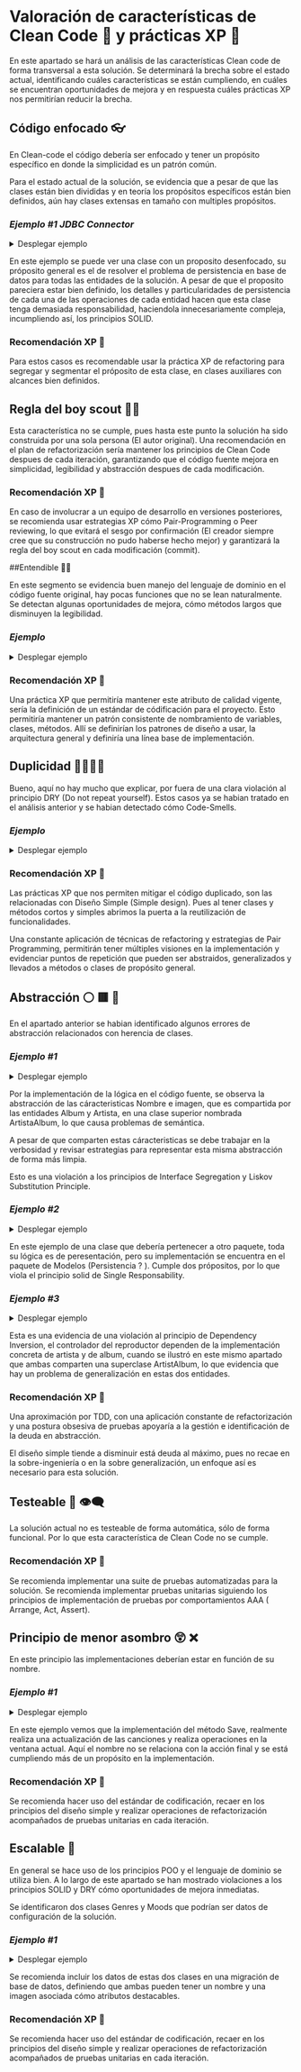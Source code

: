 # Valoración de características de Clean Code 🧼 y prácticas XP 🚀

En este apartado se hará un análisis de las características Clean code de forma transversal a esta solución. 
Se determinará la brecha sobre el estado actual, identificando cuáles características se están cumpliendo, en cuáles se encuentran oportunidades de mejora y en respuesta cuáles prácticas XP nos permitirían reducir la brecha. 

## Código enfocado 👓

En Clean-code el código debería ser enfocado y tener un propósito específico en donde la simplicidad es un patrón común. 

Para el estado actual de la solución, se evidencia que a pesar de que las clases están bien divididas y en teoría los propósitos específicos están bien definidos, aún hay clases extensas en tamaño con multiples propósitos. 

### *Ejemplo #1 JDBC Connector*
<details>

<summary>Desplegar ejemplo</summary>
<p>

#### Encontrado en Model/JDBCConnector.java
```java
package Model;

import com.mpatric.mp3agic.*;
import javafx.collections.FXCollections;
import javafx.collections.ObservableList;


import java.io.File;
import java.io.IOException;
import java.sql.*;
import java.util.List;

import static java.lang.Math.negateExact;
import static java.lang.Math.toIntExact;

public class JDBCConnector {


    private static Connection conn = null;

    public static void connect() throws IllegalAccessException, InstantiationException, SQLException, ClassNotFoundException {
        Class.forName("org.postgresql.Driver");
        conn = DriverManager.getConnection(
                "jdbc:postgresql://localhost:5432/player", "postgres", "password");
    }

    public static void disconnect() throws SQLException {
        conn.close();
    }

    //add songs,when song with path exist in database, ignore this

    /**
     * @param files list of songs
     */

    public static void addSongs(List<File> files) {
        /*
        INSERT INTO songs
        1-title *required(id3v1/2 - title , else name of file)
        2-path *required
        3-length *required
        4-artist(id3v1/2)
        5-album(id3v1/2)
        6-track(id3v1/2)
        7-year (id3v1/2)
        8-text(id3v2)
         */
        for (File file : files) {
            System.out.println(file.getName());
            System.out.println(file.getAbsolutePath());
            Mp3File mp3file = null;
            String artist = null;
            String album = null;
            try {
                mp3file = new Mp3File(file.getAbsolutePath());
                if (mp3file.hasId3v2Tag()) {
                    System.out.println("id3v2");
                    ID3v2 id3v2Tag = mp3file.getId3v2Tag();
                    add(id3v2Tag.getTitle(), file.getAbsolutePath(), mp3file.getLengthInSeconds(), id3v2Tag.getArtist(),
                            id3v2Tag.getAlbum(), id3v2Tag.getTrack(), id3v2Tag.getYear().substring(0,4), id3v2Tag.getLyrics());

                    artist = id3v2Tag.getArtist();
                    album = id3v2Tag.getAlbum();
                    if (id3v2Tag.getGenre() != -1) {
                        System.out.println("genres");
                        String genre = "";
                        switch (id3v2Tag.getGenre()) {
                            case 0:
                                genre = "blues";
                                break;
                            case 1:
                                genre = "classic rock";
                                break;
                            case 2:
                                genre = "country";
                                break;
                            case 9:
                                genre = "metal";
                                break;
                            case 13:
                                genre = "pop";
                                break;
                            case 14:
                                genre = "R&B";
                                break;
                            case 15:
                                genre = "rap";
                                break;
                            case 17:
                                genre = "rock";
                                break;
                            case 24:
                                genre = "soundtrack";
                                break;
                            case 32:
                                genre = "classical";
                                break;
                            case 20:
                                genre = "alternative";
                                break;

                        }
                        updateGenre(genre, file.getAbsolutePath());
                    }


                } else if (mp3file.hasId3v1Tag()) {
                    System.out.println("id3v1");
                    ID3v1 id3v1Tag = mp3file.getId3v1Tag();

                    artist = id3v1Tag.getArtist();
                    album = id3v1Tag.getAlbum();
                    add(id3v1Tag.getTitle(), file.getAbsolutePath(), mp3file.getLengthInSeconds(), id3v1Tag.getArtist(),
                            id3v1Tag.getAlbum(), id3v1Tag.getTrack(), id3v1Tag.getYear(), null);
                } else {
                    System.out.println("brak");
                    add(file.getName(), file.getAbsolutePath(), mp3file.getLengthInSeconds(), null,
                            null, null, null, null);
                }
                //Create row in Artist table
                if (artist != null) {
                    addArtist(artist);
                }
                //Create row in album table
                if (album != null) {
                    addAlbum(album);
                }
            } catch (SQLException | IOException | UnsupportedTagException | InvalidDataException e) {
                //do nothing
            }
        }
    }

    public static void addArtist(String artist) throws SQLException {
        String SQL = "INSERT INTO artist(name)VALUES(?)";
        PreparedStatement preparedStatement = conn.prepareStatement(SQL);
        preparedStatement.setString(1, artist);
        preparedStatement.execute();
    }

    public static void addAlbum(String album) throws SQLException {
        String SQL = "INSERT INTO album(name)VALUES(?)";
        PreparedStatement preparedStatement = conn.prepareStatement(SQL);
        preparedStatement.setString(1, album);
        preparedStatement.execute();
    }

    private static void add(String title, String path, long length, String artist, String album, String track, String year, String text) {
        String SQL = "INSERT INTO songs(title,path,length,artist,album,track,year,text)VALUES(?,?,?,?,?,?,?,?)";
        try {
            PreparedStatement preparedStmt = conn.prepareStatement(SQL);
            preparedStmt.setString(1, title);
            preparedStmt.setString(2, path);
            preparedStmt.setInt(3, toIntExact(length));
            preparedStmt.setString(4, artist);
            preparedStmt.setString(5, album);
            preparedStmt.setString(6, track);
            preparedStmt.setString(7, year);
            preparedStmt.setString(8, text);
            preparedStmt.execute();

        } catch (SQLException e) {
            System.out.println(e.toString());
        }
    }

    private static void updateGenre(String genre, String path) {
        String SQL = "UPDATE songs set genre=genre|| '{" + genre + "}'WHERE path=?";
        try {
            PreparedStatement preparedStmt = conn.prepareStatement(SQL);
            preparedStmt.setString(1, path);
            preparedStmt.execute();
        } catch (SQLException ex) {
            System.out.println(ex.getMessage());
        }
    }
    public static String[] returnGenreMood(String path,String gm){
        ResultSet rs=null;
        Array genresmoods=null;
        String[] g=null;
        String SQL="SELECT "+gm+" from songs WHERE path=?";
        try {
            PreparedStatement preparedStatement=conn.prepareStatement(SQL);
            preparedStatement.setString(1,path);
            rs=preparedStatement.executeQuery();
            while (rs.next()) {
                genresmoods = rs.getArray(gm.toUpperCase());
                if(genresmoods!=null)
                    g = (String[]) genresmoods.getArray();
            }
        }catch (SQLException ex){
        }
        return g;
    }

    public static ObservableList<Song> returnSongs() throws SQLException {

        String SQL = "Select title,artist,album,year,rate,track,path,text,image from songs";
        return returndata(SQL);
    }

    public static ObservableList<Song> returnSongsByRegex(String regex) throws SQLException {
        regex = regex.toLowerCase();
        String SQL = "Select title,artist,album,year,rate,track,path,text,image from songs WHERE LOWER(title) LIKE '%" + regex + "%'OR " +
                "LOWER(artist) LIKE '%" + regex + "%' OR LOWER(album) LIKE '%" + regex + "%'";
        return returndata(SQL);
    }

    public static ObservableList<Song> returnSongsByMoodOrGenre(String regex) throws SQLException {

        String SQL = "Select title,artist,album,year,rate,track,path,text,image from songs WHERE '" + regex + "'=ANY(moods) OR '" + regex +
                "'=ANY(genre)";
        return returndata(SQL);
    }

    private static ObservableList<Song> returndata(String SQL) throws SQLException {
        ResultSet rs = null;
        Statement stmt = conn.createStatement();
        rs = stmt.executeQuery(SQL);

        ObservableList<Song> data =
                FXCollections.observableArrayList();
        try {
            while (rs.next()) {
                ObservableList<Song> row = FXCollections.observableArrayList();
                data.add(new Song.SongBuilder(rs.getString(7)).title(rs.getString(1)).artist(rs.getString(2)).
                        album(rs.getString(3)).year(rs.getString(4)).rate(rs.getInt(5)).
                        track(rs.getString(6)).text(rs.getString(8)).image(rs.getString(9)).build());
            }
        }catch (Exception ex){
            System.out.println("Return data   "+ ex.getMessage());
        }
        return data;
    }



/*====================================================
====================PLAYLIST==========================
======================================================
 */







    /*===================================================
    ======================ALBUM==========================
    =====================================================
     */
    public static ObservableList<Album> returnAlbums() throws SQLException {
        String SQL = "SELECT name,image,year,label,artist,description FROM album ";
        ResultSet rs = null;
        Statement stmt = conn.createStatement();
        rs = stmt.executeQuery(SQL);
        ObservableList<Album> data =
                FXCollections.observableArrayList();
        while (rs.next()) {
            data.add(new Album(rs.getString(1),rs.getString(2),rs.getInt(3),
                    rs.getString(4),rs.getString(5),rs.getString(6)));
        }
        return data;
    }
    public static ObservableList<Song> returnByAlbum(String album) throws SQLException {

        String SQL = "Select title,artist,album,year,rate,track,path,text,image from songs WHERE album='" + album + "'";
        return returndata(SQL);
    }
    public static void updateAlbum(String image,String name,int year,String artist,String description,String label,String oldname){
        System.out.println(oldname);
        System.out.println(image);
        String SQL="UPDATE album SET image=?,name=?,artist=?,year=?,description=?,label=? WHERE name=? ";
        try{
            PreparedStatement preparedStatement=conn.prepareStatement(SQL);
            preparedStatement.setString(1,image);
            preparedStatement.setString(2,name);
            preparedStatement.setString(3,artist);
            preparedStatement.setInt(4,year);
            preparedStatement.setString(5,description);
            preparedStatement.setString(6,label);
            preparedStatement.setString(7,oldname);
            preparedStatement.executeUpdate();
        }catch (Exception ex){
            System.out.println(ex.getMessage());
        }
    }
    public static String returnImage(String album){
        String SQL="SELECT image FROM album WHERE name=?";
        String a=null;
        try{
            PreparedStatement preparedStatement=conn.prepareStatement(SQL);
            preparedStatement.setString(1,album);
            ResultSet rs=preparedStatement.executeQuery();
            rs.next();
            a=rs.getString(1);
        }catch (Exception ex){
        }
        return a;
    }



    /*====================================================
    =======================ARTIST=========================
    ======================================================
     */
    public static ObservableList<Artist> returnArtists() throws SQLException {
        String SQL = "SELECT name,image,webstie,youtubewebsite,description FROM artist ";
        ResultSet rs = null;
        Statement stmt = conn.createStatement();
        rs = stmt.executeQuery(SQL);

        ObservableList<Artist> data =
                FXCollections.observableArrayList();
        while (rs.next()) {
            data.add(new Artist(rs.getString(1), rs.getString(2),
                    rs.getString(3), rs.getString(4), rs.getString(5)));
        }
        return data;
    }
    public static ObservableList<Song> returnByArtist(String artist) throws SQLException {

        String SQL = "Select title,artist,album,year,rate,track,path,text,image from songs WHERE artist='" + artist + "'";
        return returndata(SQL);
    }
    public static void updateArtist(String image,String name,String website,String youtubewebsite,String description,String oldname){
        String SQL="UPDATE artist SET image=?,name=?,webstie=?,youtubewebsite=?,description=? WHERE name=?";
        try{
            PreparedStatement preparedStatement=conn.prepareStatement(SQL);
            preparedStatement.setString(1,image);
            preparedStatement.setString(2,name);
            preparedStatement.setString(3,website);
            preparedStatement.setString(4,youtubewebsite);
            preparedStatement.setString(5,description);
            preparedStatement.setString(6,oldname);
            preparedStatement.executeUpdate();

        }catch (SQLException e){
            System.out.println(e.getMessage());
        }
    }

//============================================================
//=========================UPDATE SONG========================
//============================================================

    public static void updateSong(String title,String artist, String album,String[] genre,String[] moods,String text,String image,String path){
        String SQL="UPDATE songs SET title=?,artist=?,album=?,genre=?,moods=?,text=?,image=? WHERE path=?";

        try {
            PreparedStatement preparedStatement=conn.prepareStatement(SQL);
            preparedStatement.setString(1,title);
            preparedStatement.setString(2,artist);
            preparedStatement.setString(3,album);
            preparedStatement.setArray(4,conn.createArrayOf("text",genre));
            preparedStatement.setArray(5,conn.createArrayOf("text",moods));
            preparedStatement.setString(6,text);
            preparedStatement.setString(7,image);
            preparedStatement.setString(8,path);
            preparedStatement.executeUpdate();
        } catch (SQLException e) {
            System.out.println(e.getMessage());
        }

    }
}
```
</details>

En este ejemplo se puede ver una clase con un proposito desenfocado, su próposito general es el de resolver el problema de persistencia en base de datos para todas las entidades de la solución.
A pesar de que el proposito pareciera estar bien definido, los detalles y particularidades de persistencia de cada una de las operaciones de cada entidad hacen que esta clase tenga demasiada responsabilidad, haciendola innecesariamente compleja, incumpliendo así, los principios SOLID.

### Recomendación XP 🚀

Para estos casos es recomendable usar la práctica XP de refactoring para segregar y segmentar el próposito de esta clase, en clases auxiliares con alcances bien definidos. 

</p>

## Regla del boy scout 👦🏻

Esta característica no se cumple, pues hasta este punto la solución ha sido construida por una sola persona (El autor original).
Una recomendación en el plan de refactorización sería mantener los principios de Clean Code despues de cada iteración, garantizando que el código fuente mejora en simplicidad, legibilidad y abstracción despues de cada modificación. 

### Recomendación XP 🚀

En caso de involucrar a un equipo de desarrollo en versiones posteriores, se recomienda usar estrategias XP cómo Pair-Programming o Peer reviewing, lo que evitará el sesgo por confirmación (El creador siempre cree que su construcción no pudo haberse hecho mejor) y garantizará la regla del boy scout en cada modificación (commit).


##Entendible 👨‍💻

En este segmento se evidencia buen manejo del lenguaje de dominio en el código fuente original, hay pocas funciones que no se lean naturalmente. 
Se detectan algunas oportunidades de mejora, cómo métodos largos que disminuyen la legibilidad.

### *Ejemplo*
<details><summary>Desplegar ejemplo</summary>
<p>

#### Encontrado en Model/Mp3player.java
```java
public boolean setCurrentSong(int i)throws NullPointerException{
        if(i<0)i=songs.size()-1;
        if(i>=songs.size())i=0;
        if(player!=null)player.stop();
        this.index=i;
        titleAndArtist.setText(songs.get(index).getTitle()+"\n"+songs.get(index).getArtist());
        Image image=new Image("file:"+songs.get(index).getImage());
        imageView=new ImageView(image);
        imageView.setFitWidth(64.);
        imageView.setFitHeight(64.);
        AnchorPane.setTopAnchor(imageView, 25.0);
        AnchorPane.setLeftAnchor(imageView, 50.0);
        anchorPane.getChildren().add(imageView);
        File file = new File(songs.get(index).getPath());
        boolean exists=file.exists();
        if(!exists){
            if(length==0)throw new  NullPointerException() ;
            length--;
            next();
            return false;
        }
        String path=file.toURI().toASCIIString();
        media = new Media(path);
        player = new MediaPlayer(media);
        notifyAllObservers(index);
        play();

        player.currentTimeProperty().addListener(new InvalidationListener() {
            @Override
            public void invalidated(Observable observable) {
                update();
            }
        });
        player.setOnReady(new Runnable() {
            @Override
            public void run() {
                duration = player.getMedia().getDuration();
                update();

            }
        });
        player.setOnEndOfMedia(new Runnable() {
            @Override
            public void run() {
                if (!autoreplay)next();
                else {
                    setCurrentSong(index);
                }
            }
        });

        return true;
    }
```
</details>
</p>

### Recomendación XP 🚀

Una práctica XP que permitiría mantener este atributo de calidad vigente, sería la definición de un estándar de códificación para el proyecto. 
Esto permitiría mantener un patrón consistente de nombramiento de variables, clases, métodos. Allí se definirían los patrones de diseño a usar, la arquitectura general y definiría una línea base de implementación. 



## Duplicidad 👨‍💼👨‍💼
Bueno, aquí no hay mucho que explicar, por fuera de una clara violación al principio DRY (Do not repeat yourself).
Estos casos ya se habian tratado en el análisis anterior y se habian detectado cómo Code-Smells. 
### *Ejemplo*
<details><summary>Desplegar ejemplo</summary>
<p>

### Encontrado en Controller/editSongController.java - Model/Genres.java
```java
  @Override
public void initialize(URL url, ResourceBundle resourceBundle) {

        for(String name:Moods.moods.keySet()){
        moodsList.getItems().add(name);
        }
        for (String name: Genres.genres.keySet()){
        genresList.getItems().add(name);
        }
        moodsList.getSelectionModel().setSelectionMode(SelectionMode.MULTIPLE);
        genresList.getSelectionModel().setSelectionMode(SelectionMode.MULTIPLE);

}
```
```java
package Model;

import java.util.HashMap;
import java.util.LinkedHashMap;
import java.util.Map;

public class Genres {
    public static Map<String ,String > genres=new LinkedHashMap<>();
    static {
        genres.put("rock", "images/genres/rock.jpg");
        genres.put("R&B", "images/genres/R&B.jpg");
        genres.put("country", "images/genres/country.jpeg");
        genres.put("alternative", "images/genres/alternative.jpg");
        genres.put("pop", "images/genres/pop.jpg");
        genres.put("musical", "images/genres/musical.jpg");
        genres.put("classic rock", "images/genres/classicrock.jpg");
        genres.put("blues", "images/genres/blues.jpg");
        genres.put("classical", "images/genres/classical.jpg");
        genres.put("electronic", "images/genres/electronic.jpg");
        genres.put("jazz", "images/genres/jazz.jpg");
        genres.put("latin", "images/genres/latin.jpg");
        genres.put("rap", "images/genres/rap.jpg");
        genres.put("soundtrack", "images/genres/soundtrack.jpg");
        genres.put("metal", "images/genres/metal.jpg");
        genres.put("indie", "images/genres/indie.jpg");
    }
}

```
</details></p>

### Recomendación XP 🚀
Las prácticas XP que nos permiten mitigar el código duplicado, son las relacionadas con Diseño Simple (Simple design). Pues al tener clases y métodos cortos y simples abrimos la puerta a la reutilización de funcionalidades. 

Una constante aplicación de técnicas de refactoring y estrategias de Pair Programming, permitirán tener múltiples visiones en la implementación y evidenciar puntos de repetición que pueden ser abstraidos, generalizados y llevados a métodos o clases de propósito general. 

## Abstracción ⚪ 🟥 🔺
En el apartado anterior se habian identificado algunos errores de abstracción relacionados con herencia de clases.


### *Ejemplo #1*
<details><summary>Desplegar ejemplo</summary>
<p>

#### Encontrado en Model/Album.java - Model/Artist.java - Model/ArtistAlbum.java - Controller/EditArtistOrAlbum.java
```java
public class Album extends ArtistAlbum{}
 
public class Artist extends ArtistAlbum {}

 public abstract class ArtistAlbum {
     protected String name;
     protected String image;
     ......
 }
 
public class EditArtistOrAlbum implements Initializable {
    .....
}
```
</details></p>
Por la implementación de la lógica en el código fuente, se observa la abstracción de las cáracteristicas Nombre e imagen, que es compartida por las entidades Album y Artista, en una clase superior nombrada ArtistaAlbum, lo que causa problemas de semántica.

A pesar de que comparten estas cáracteristicas se debe trabajar en la verbosidad y revisar estrategias para representar esta misma abstracción de forma más limpia.


Esto es una violación a los principios de Interface Segregation y Liskov Substitution Principle.


### *Ejemplo #2*
<details><summary>Desplegar ejemplo</summary>
<p>

### Encontrado en Model/DisplayArtistAlbum.java - Model/Genres.java
```java
package Model;

import Controller.EditArtistOrAlbum;
import javafx.event.ActionEvent;
import javafx.event.EventHandler;
import javafx.fxml.FXMLLoader;
import javafx.scene.Scene;
import javafx.scene.control.Button;
import javafx.scene.control.Label;
import javafx.scene.image.Image;
import javafx.scene.image.ImageView;
import javafx.scene.layout.AnchorPane;
import javafx.scene.layout.Pane;
import javafx.stage.Stage;
import javafx.stage.StageStyle;

import java.io.FileInputStream;
import java.io.FileNotFoundException;
import java.io.IOException;

public class DisplayArtistAlbum extends AnchorPane {

    public DisplayArtistAlbum(ArtistAlbum a,int i)  {
        super();
        this.setMinSize(850,140);
        this.setPrefSize(850,140);
        FileInputStream inputstream = null;
        Image iv=null;
        ImageView view=null;
        try {
            inputstream = new FileInputStream(a.getImage());
            iv = new Image(inputstream);
        } catch (FileNotFoundException | NullPointerException e) {
            iv=new Image("file:/home/dell/Dokumenty/AGH/Java/Player/src/main/resources/images/default.png");
        }

        view=new ImageView(iv);
        view.setId("displayImage");
        view.setFitHeight(132);
        view.setFitWidth(132);

        this.getChildren().add(view);
        this.setId("displaybutton");
        view.setTranslateX(0);
        view.setTranslateX(0);
        Label name=new Label(a.getName());
        this.getChildren().add(name);
        name.setPrefHeight(100);
        name.setMaxWidth(300);
        name.setTranslateX(200);
        name.setTranslateY(20);

        Button button=new Button("Edit");
        button.setPrefSize(200,100);
        button.setTranslateX(600);
        button.setTranslateY(20);
        button.setOnAction(new EventHandler<ActionEvent>() {
            @Override
            public void handle(ActionEvent actionEvent) {
                showEditArtistAlbumWindow(a,i);
            }

        });
        this.getChildren().add(button);
        this.setAccessibleText(a.getName()+"|"+a.getImage());


    }
    Stage showEditArtistAlbumWindow(ArtistAlbum a,int i) {
        FXMLLoader loader = new FXMLLoader(
                getClass().getResource(
                        "/editArtistAlbum.fxml"
                )
        );

        Stage stage = new Stage(StageStyle.DECORATED);
        try {
            stage.setScene(new Scene((Pane) loader.load()));
        } catch (IOException e) {
            e.printStackTrace();
        }
        EditArtistOrAlbum controller =
                loader.<EditArtistOrAlbum>getController();
        controller.initData(a);

        stage.show();


        stage.show();

        return stage;
    }
}
```
</details></p>
En este ejemplo de una clase que debería pertenecer a otro paquete, toda su lógica es de peresentación, pero su implementación se encuentra en el paquete de Modelos (Persistencia ? ). 
Cumple dos própositos, por lo que viola el principio solid de Single Responsability.


### *Ejemplo #3*
<details><summary>Desplegar ejemplo</summary>
<p>

### Encontrado en Controller/PlayerController.java - Model/Genres.java
```java
private void loadArtists(){

        ObservableList<Artist>artists=null;
        try {
            artists=JDBCConnector.returnArtists();
            if(artists!=null){
                AAView.getItems().clear();
                for(Artist artist:artists){
                    AAView.getItems().add(new DisplayArtistAlbum(artist,1));
                }
            }
        } catch (SQLException e) {
            e.printStackTrace();
        }
        AAView.setOnMouseClicked(new EventHandler<MouseEvent>() {
            @Override
            public void handle(MouseEvent click) {
                    String[] parts = AAView.getSelectionModel().getSelectedItem().getAccessibleText().split("\\|");
                    System.out.println(parts[1]);
                    displayPlaylistPane(2,parts[0],parts[1]);
            }
        });
    }
```
</details></p>
Esta es una evidencia de una violación al principio de Dependency Inversion, el controlador del reproductor dependen de la implementación concreta de artista y de album, cuando se ilustró en este mismo apartado que ambas comparten una superclase ArtistAlbum, lo que evidencia que hay un problema de generalización en estas dos entidades. 

### Recomendación XP 🚀
Una aproximación por TDD, con una aplicación constante de refactorización y una postura obsesiva de pruebas apoyaría a la gestión e identificación de la deuda en abstracción. 

El diseño simple tiende a disminuir está deuda al máximo, pues no recae en la sobre-ingeniería o en la sobre generalización, un enfoque así es necesario para esta solución. 



## Testeable 🧪 👁️‍🗨️

La solución actual no es testeable de forma automática, sólo de forma funcional. Por lo que esta característica de Clean Code no se cumple.  

### Recomendación XP 🚀

Se recomienda implementar una suite de pruebas automatizadas para la solución. Se recomienda implementar pruebas unitarias siguiendo los principios de implementación de pruebas por comportamientos AAA ( Arrange, Act, Assert).

## Principio de menor asombro 😲 ❌
En este principio las implementaciones deberían estar en función de su nombre. 

### *Ejemplo #1*
<details><summary>Desplegar ejemplo</summary>
<p>

### Encontrado en Controller/editSongController.java
```java
package Controller;

import Model.Genres;
import Model.JDBCConnector;
import Model.Moods;
import Model.Song;
import com.jfoenix.controls.JFXTextArea;
import com.jfoenix.controls.JFXTextField;
import javafx.fxml.FXML;
import javafx.fxml.Initializable;
import javafx.scene.control.Button;
import javafx.scene.control.ListView;
import javafx.scene.control.SelectionMode;
import javafx.scene.image.Image;
import javafx.scene.image.ImageView;
import javafx.scene.input.MouseEvent;
import javafx.stage.FileChooser;
import javafx.stage.Stage;


import java.io.File;
import java.io.FileInputStream;
import java.net.URL;
import java.util.LinkedList;
import java.util.List;
import java.util.ResourceBundle;

public class editSongController implements Initializable {
@FXML
private JFXTextField titleSong,artistSong,albumSong;

    @FXML
    private ListView<String>genresList,moodsList;
    @FXML
    private ImageView imageSong;
    @FXML
    private JFXTextArea lirycsSong;
    @FXML
    private Button saveButton;
    private String path="";
    private Song s;
    void initData(Song s) {
        this.s=s;
        path=s.getPath();
        List<String> genreList = new LinkedList<String>(Genres.genres.keySet());
        List<String> moodList = new LinkedList<String>(Moods.moods.keySet());
        titleSong.setText(s.getTitle());
        artistSong.setText(s.getArtist());
        albumSong.setText(s.getAlbum());
        lirycsSong.setText(s.getText());

        String[]genres=JDBCConnector.returnGenreMood(s.getPath(),"genre");
        if(genres!=null) {
            for (String genre : genres) {
                int index = genreList.indexOf(genre);
                genresList.getSelectionModel().select(index);
            }
        }
        String[]moods=JDBCConnector.returnGenreMood(s.getPath(),"moods");
        if(moods!=null) {
            for (String mood : moods) {
                int index = moodList.indexOf(mood);
                moodsList.getSelectionModel().select(index);
            }
        }
        Image image=new Image("file:"+s.getImage());
        imageSong.setImage(image);
        imageSong.setStyle("-fx-cursor: hand");
        imageSong.setOnMouseClicked((MouseEvent event)->{
            try {
                FileChooser fileChooser = new FileChooser();
                fileChooser.getExtensionFilters().add(new FileChooser.ExtensionFilter("Image","*.png","*.jpeg","*.jpg"));
                File file=fileChooser.showOpenDialog(new Stage());
                String path=file.getAbsolutePath();
                FileInputStream inputstream =new FileInputStream(path);
                Image iv = new Image(inputstream);
                s.setImage(path);
                imageSong.setImage(iv);
            } catch (Exception e) {
                System.out.println(e.getMessage());
            }

        });

    }
    @Override
    public void initialize(URL url, ResourceBundle resourceBundle) {

        for(String name:Moods.moods.keySet()){
            moodsList.getItems().add(name);
        }
        for (String name: Genres.genres.keySet()){
            genresList.getItems().add(name);
        }
        moodsList.getSelectionModel().setSelectionMode(SelectionMode.MULTIPLE);
        genresList.getSelectionModel().setSelectionMode(SelectionMode.MULTIPLE);


    }
    @FXML
    private void save(){
        String[]genres= genresList.getSelectionModel().getSelectedItems().toArray(new String[0]);
        String[]moods=moodsList.getSelectionModel().getSelectedItems().toArray(new String[0]);
        JDBCConnector.updateSong(titleSong.getText(),artistSong.getText(),albumSong.getText(),genres,moods,
               lirycsSong.getText(),s.getImage(),path );
        Stage stage = (Stage) saveButton.getScene().getWindow();
        stage.close();
    }
    @FXML
    private void find_lyrics(){
       s.findLyrics(lirycsSong);
    }
}
```
</details></p>
En este ejemplo vemos que la implementación del método Save, realmente realiza una actualización de las canciones y realiza operaciones en la ventana actual. 
Aquí el nombre no se relaciona con la acción final y se está cumpliendo más de un propósito en la implementación. 

### Recomendación XP 🚀
Se recomienda hacer uso del estándar de codificación, recaer en los principios del diseño simple y realizar operaciones de refactorización acompañados de pruebas unitarias en cada iteración. 


## Escalable 📐
En general se hace uso de los principios POO y el lenguaje de dominio se utiliza bien. A lo largo de este apartado se han mostrado violaciones a los principios SOLID y DRY cómo oportunidades de mejora inmediatas. 

Se identificaron dos clases Genres y Moods que podrían ser datos de configuración de la solución. 



### *Ejemplo #1*
<details><summary>Desplegar ejemplo</summary>
<p>

### Encontrado en Controller/Genres.java
```java
package Model;

import java.util.HashMap;
import java.util.LinkedHashMap;
import java.util.Map;

public class Genres {
    public static Map<String ,String > genres=new LinkedHashMap<>();
    static {
        genres.put("rock", "images/genres/rock.jpg");
        genres.put("R&B", "images/genres/R&B.jpg");
        genres.put("country", "images/genres/country.jpeg");
        genres.put("alternative", "images/genres/alternative.jpg");
        genres.put("pop", "images/genres/pop.jpg");
        genres.put("musical", "images/genres/musical.jpg");
        genres.put("classic rock", "images/genres/classicrock.jpg");
        genres.put("blues", "images/genres/blues.jpg");
        genres.put("classical", "images/genres/classical.jpg");
        genres.put("electronic", "images/genres/electronic.jpg");
        genres.put("jazz", "images/genres/jazz.jpg");
        genres.put("latin", "images/genres/latin.jpg");
        genres.put("rap", "images/genres/rap.jpg");
        genres.put("soundtrack", "images/genres/soundtrack.jpg");
        genres.put("metal", "images/genres/metal.jpg");
        genres.put("indie", "images/genres/indie.jpg");
    }
}

```

### Encontrado en Controller/Moods.java
```java
package Model;

import java.util.HashMap;
import java.util.LinkedHashMap;
import java.util.Map;

public class Moods {
    public static Map <String ,String > moods=new LinkedHashMap<>();
    static {
        moods.put("chill", "images/moods/chill.jpg");
        moods.put("dinner", "images/moods/dinner.jpeg");
        moods.put("focus", "images/moods/focus.jpg");
        moods.put("happy", "images/moods/happy.jpg");
        moods.put("meditation", "images/moods/meditation.jpeg");
        moods.put("party", "images/moods/party.jpeg");
        moods.put("relax", "images/moods/relax.jpg");
        moods.put("sad", "images/moods/sad.jpg");
        moods.put("sleep", "images/moods/sleep.jpeg");
        moods.put("summer", "images/moods/summer.jpg");
        moods.put("workout", "images/moods/workout.jpg");
    }


}

```
</details></p>

Se recomienda incluir los datos de estas dos clases en una migración de base de datos, definiendo que ambas pueden tener un nombre y una imagen asociada cómo atributos destacables.

### Recomendación XP 🚀
Se recomienda hacer uso del estándar de codificación, recaer en los principios del diseño simple y realizar operaciones de refactorización acompañados de pruebas unitarias en cada iteración. 



